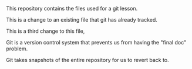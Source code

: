 This repository contains the files used for a git lesson.

This is a change to an existing file that git has already tracked.

This is a third change to this file,

Git is a version control system that prevents us from having the "final doc" problem.

Git takes snapshots of the entire repository for us to revert back to.

